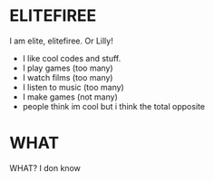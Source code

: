 # ELITEFIREE
I am elite, elitefiree. Or Lilly!
+ I like cool codes and stuff. 
+ I play games (too many)
+ I watch films (too many)
+ I listen to music (too many)
+ I make games (not many)
+ people think im cool but i think the total opposite

# WHAT
WHAT?
I don know
